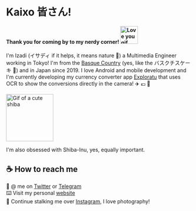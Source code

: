 # Kaixo 皆さん! 
#### Thank you for coming by to my nerdy corner! <img alt="Love you gif" src="https://user-images.githubusercontent.com/5679180/79618120-0daffb80-80be-11ea-819e-d2b0fa904d07.gif" width="48" />

I'm Izadi (イサディ if it helps, it means nature :seedling:) a Multimedia Engineer working in Tokyo! I'm from the [Basque Country](https://en.wikipedia.org/wiki/Basque_Country_(greater_region)) (yes, like the バスクチスケーキ :cake:) and in Japan since 2019. I love Android and mobile development and I'm currently developing my currency converter app [Exploratu](https://github.com/izadiegizabal/exploratu/) that uses OCR to show the conversions directly in the camera! :airplane:	:euro: :camera_flash:

<img alt="Gif of a cute shiba" src="https://data.whicdn.com/images/254520507/original.gif" width="128" /> 

I'm also obsessed with Shiba-Inu, yes, equally important.



## ☕ How to reach me
:flamingo: @ me on [Twitter](https://twitter.com/izadiegizabal) or [Telegram](https://t.me/izadiegizabal)\
:keyboard: Visit my personal [website](https://izadi.xyz)\
:camera_flash: Continue stalking me over [Instagram](https://www.instagram.com/izadiegizabal), I love photography!

<!--
**izadiegizabal/izadiegizabal** is a ✨ _special_ ✨ repository because its `README.md` (this file) appears on your GitHub profile.

Here are some ideas to get you started:

- 🔭 I’m currently working on ...
- 🌱 I’m currently learning ...
- 👯 I’m looking to collaborate on ...
- 🤔 I’m looking for help with ...
- 💬 Ask me about ...
- 📫 How to reach me: ...
- 😄 Pronouns: ...
- ⚡ Fun fact: ...
-->

